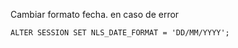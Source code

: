 Cambiar formato fecha. en caso de error 

```
ALTER SESSION SET NLS_DATE_FORMAT = 'DD/MM/YYYY';
```

